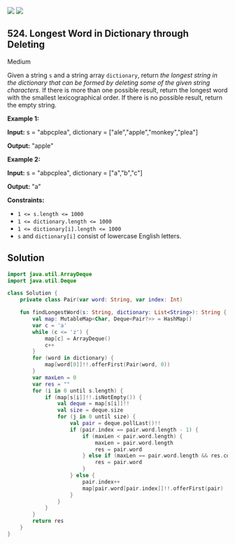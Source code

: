 [![](https://img.shields.io/github/stars/javadev/LeetCode-in-Kotlin?label=Stars&style=flat-square)](https://github.com/javadev/LeetCode-in-Kotlin)
[![](https://img.shields.io/github/forks/javadev/LeetCode-in-Kotlin?label=Fork%20me%20on%20GitHub%20&style=flat-square)](https://github.com/javadev/LeetCode-in-Kotlin/fork)

## 524\. Longest Word in Dictionary through Deleting

Medium

Given a string `s` and a string array `dictionary`, return _the longest string in the dictionary that can be formed by deleting some of the given string characters_. If there is more than one possible result, return the longest word with the smallest lexicographical order. If there is no possible result, return the empty string.

**Example 1:**

**Input:** s = "abpcplea", dictionary = ["ale","apple","monkey","plea"]

**Output:** "apple"

**Example 2:**

**Input:** s = "abpcplea", dictionary = ["a","b","c"]

**Output:** "a"

**Constraints:**

*   `1 <= s.length <= 1000`
*   `1 <= dictionary.length <= 1000`
*   `1 <= dictionary[i].length <= 1000`
*   `s` and `dictionary[i]` consist of lowercase English letters.

## Solution

```kotlin
import java.util.ArrayDeque
import java.util.Deque

class Solution {
    private class Pair(var word: String, var index: Int)

    fun findLongestWord(s: String, dictionary: List<String>): String {
        val map: MutableMap<Char, Deque<Pair?>> = HashMap()
        var c = 'a'
        while (c <= 'z') {
            map[c] = ArrayDeque()
            c++
        }
        for (word in dictionary) {
            map[word[0]]!!.offerFirst(Pair(word, 0))
        }
        var maxLen = 0
        var res = ""
        for (i in 0 until s.length) {
            if (map[s[i]]!!.isNotEmpty()) {
                val deque = map[s[i]]!!
                val size = deque.size
                for (j in 0 until size) {
                    val pair = deque.pollLast()!!
                    if (pair.index == pair.word.length - 1) {
                        if (maxLen < pair.word.length) {
                            maxLen = pair.word.length
                            res = pair.word
                        } else if (maxLen == pair.word.length && res.compareTo(pair.word) > 0) {
                            res = pair.word
                        }
                    } else {
                        pair.index++
                        map[pair.word[pair.index]]!!.offerFirst(pair)
                    }
                }
            }
        }
        return res
    }
}
```